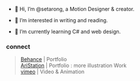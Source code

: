 - 👋 Hi, I’m @setarong, a Motion Designer & creator.


- 👀 I’m interested in writing and reading.
- 🌱 I’m currently learning C# and web design.


### connect

> [Behance](https://www.behance.net/qian_rong) | Portfolio<br>
> [AriStation](https://www.artstation.com/qian_rong) | Portfolio : more illustration Work<br>
> [vimeo](https://vimeo.com/ronglai) | Video & Animation


<!---
setarong/setarong is a ✨ special ✨ repository because its `README.md` (this file) appears on your GitHub profile.
You can click the Preview link to take a look at your changes.
--->

<!---
- 💞️ I’m looking to collaborate on ...
- 📫 How to reach me ...
--->
